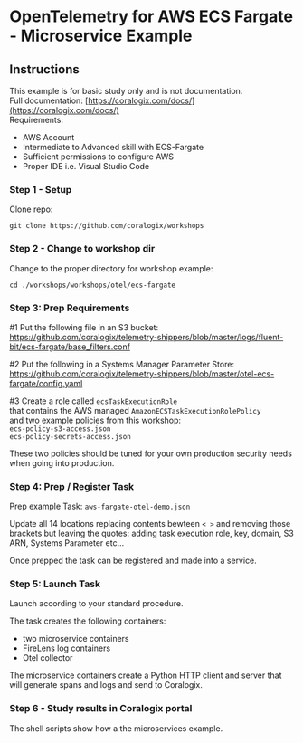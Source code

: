 # OpenTelemetry for AWS ECS Fargate - Microservice Example

## Instructions

This example is for basic study only and is not documentation.    
Full documentation: [https://coralogix.com/docs/](https://coralogix.com/docs/)  
Requirements:  
- AWS Account
- Intermediate to Advanced skill with ECS-Fargate  
- Sufficient permissions to configure AWS  
- Proper IDE i.e. Visual Studio Code 

### Step 1 - Setup
Clone repo:
```
git clone https://github.com/coralogix/workshops
```  

### Step 2 - Change to workshop dir
Change to the proper directory for workshop example:  

```
cd ./workshops/workshops/otel/ecs-fargate
```  

### Step 3: Prep Requirements  
  
#1 Put the following file in an S3 bucket:  
https://github.com/coralogix/telemetry-shippers/blob/master/logs/fluent-bit/ecs-fargate/base_filters.conf  
  
#2 Put the following in a Systems Manager Parameter Store:  
https://github.com/coralogix/telemetry-shippers/blob/master/otel-ecs-fargate/config.yaml  

#3 Create a role called `ecsTaskExecutionRole`  
that contains the AWS managed `AmazonECSTaskExecutionRolePolicy`  
and two example policies from this workshop:  
`ecs-policy-s3-access.json`  
`ecs-policy-secrets-access.json`  

These two policies should be tuned for your own production security needs when going into production.  

### Step 4: Prep / Register Task   

Prep example Task: `aws-fargate-otel-demo.json` 

Update all 14 locations replacing contents bewteen `< >` and removing those brackets but leaving the quotes: adding task execution role, key, domain, S3 ARN, Systems Parameter etc...  

Once prepped the task can be registered and made into a service.  

### Step 5: Launch Task

 Launch according to your standard procedure.  

The task creates the following containers:  
* two microservice containers  
* FireLens log containers  
* Otel collector  

The microservice containers create a Python HTTP client and server that will generate spans and logs and send to Coralogix.  


### Step 6 - Study results in Coralogix portal

The shell scripts show how a the microservices example.
